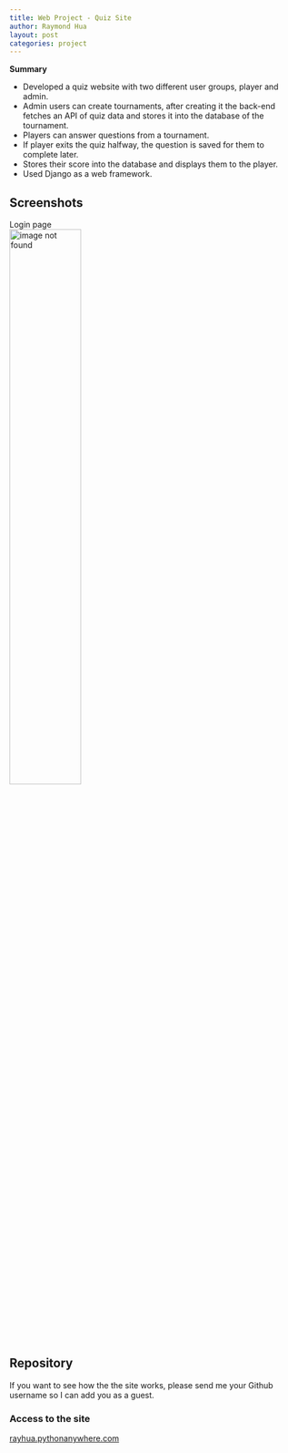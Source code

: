 ```yaml
---
title: Web Project - Quiz Site
author: Raymond Hua
layout: post
categories: project
---
```

**Summary**
* Developed a quiz website with two different user groups, player and admin.
* Admin users can create tournaments, after creating it the back-end fetches an API of quiz data and stores it into the database of the tournament.
* Players can answer questions from a tournament.
* If player exits the quiz halfway, the question is saved for them to complete later.
* Stores their score into the database and displays them to the player.
* Used Django as a web framework.

## Screenshots

Login page<br>
<img src="{{ site.baseurl }}/assets/images/quiz/login/login.png" alt="image not found" width="50%">

## Repository
If you want to see how the the site works, please send me your Github username so I can add you as a guest.

### Access to the site

[rayhua.pythonanywhere.com](https://rayhua.pythonanywhere.com)